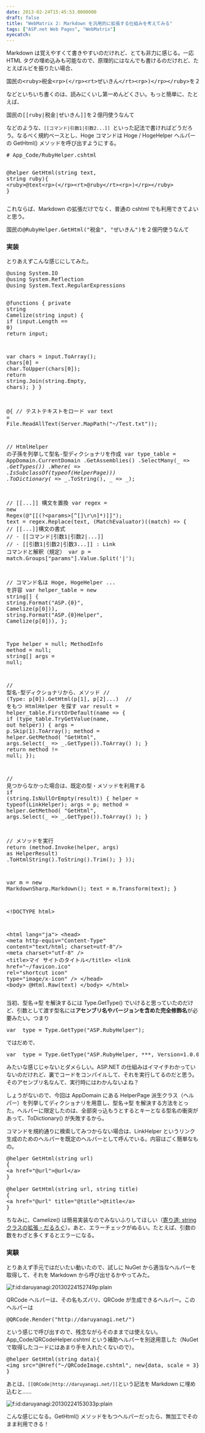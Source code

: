 ```yaml
---
date: 2013-02-24T15:45:53.0000000
draft: false
title: "WebMatrix 2: Markdown を汎用的に拡張する仕組みを考えてみる"
tags: ["ASP.net Web Pages", "WebMatrix"]
eyecatch: 
---
```

<p>Markdown は覚えやすくて書きやすいのだけれど、とても非力に感じる。一応 HTML タグの埋め込みも可能なので、原理的にはなんでも書けるのだけれど、たとえばルビを振りたい場合、</p>
<pre class="code lang-html" data-lang="html" data-unlink>国民の<span class="synIdentifier">&lt;</span>ruby<span class="synIdentifier">&gt;</span>税金<span class="synIdentifier">&lt;</span>rp<span class="synIdentifier">&gt;</span>(<span class="synIdentifier">&lt;/</span>rp<span class="synIdentifier">&gt;&lt;</span>rt<span class="synIdentifier">&gt;</span>ぜいきん<span class="synIdentifier">&lt;/</span>rt<span class="synIdentifier">&gt;&lt;</span>rp<span class="synIdentifier">&gt;</span>)<span class="synIdentifier">&lt;/</span>rp<span class="synIdentifier">&gt;&lt;/</span>ruby<span class="synIdentifier">&gt;</span>を２億円使うなんて
</pre><p>などといちいち書くのは、読みにくいし第一めんどくさい。もっと簡単に、たとえば、</p>
<pre class="code lang-html" data-lang="html" data-unlink>国民の[[ruby|税金|ぜいきん]]を２億円使うなんて
</pre><p>などのような、<code>[[コマンド|引数1|引数2...]] </code>といった記法で書ければどうだろう。なるべく規約ベースとし、Hoge コマンドは Hoge / HogeHelper ヘルパーの GetHtml() メソッドを呼び出すようにする。</p>
<pre class="code lang-cs" data-lang="cs" data-unlink># App_Code/RubyHelper.cshtml

@helper GetHtml(<span class="synType">string</span> text, <span class="synType">string</span> ruby){
&lt;ruby&gt;@text&lt;rp&gt;(&lt;/rp&gt;&lt;rt&gt;@ruby&lt;/rt&gt;&lt;rp&gt;)&lt;/rp&gt;&lt;/ruby&gt;
}
</pre><p>これならば、Markdown の拡張だけでなく、普通の cshtml でも利用できてよいと思う。</p>
<pre class="code lang-html" data-lang="html" data-unlink>国民の@RubyHelper.GetHtml(&quot;税金&quot;, &quot;ぜいきん&quot;)を２億円使うなんて
</pre>
<div class="section">
<h3>実装</h3>
<p>とりあえずこんな感じにしてみた。</p>
<pre class="code lang-cs" data-lang="cs" data-unlink>@<span class="synStatement">using</span> System.IO
@<span class="synStatement">using</span> System.Reflection
@<span class="synStatement">using</span> System.Text.RegularExpressions

@functions {
<span class="synType">private</span> <span class="synType">string</span> Camelize(<span class="synType">string</span> input)
{
<span class="synStatement">if</span> (input.Length == <span class="synConstant">0</span>) <span class="synStatement">return</span> input;

var chars = input.ToArray();
chars[<span class="synConstant">0</span>] = <span class="synType">char</span>.ToUpper(chars[<span class="synConstant">0</span>]);
<span class="synStatement">return</span> <span class="synType">string</span>.Join(<span class="synType">string</span>.Empty, chars);
}
}

@{
<span class="synComment">// テストテキストをロード</span>
var text = File.ReadAllText(Server.MapPath(<span class="synConstant">&quot;~/Test.txt&quot;</span>));

<span class="synComment">// HtmlHelper の子孫を列挙して型名-型ディクショナリを作成</span>
var type_table = AppDomain.CurrentDomain
.GetAssemblies()
.SelectMany(_ =&gt; _.GetTypes())
.Where(_ =&gt; _.IsSubclassOf(<span class="synStatement">typeof</span>(HelperPage)))
.ToDictionary(_ =&gt; _.ToString(), _ =&gt; _);

<span class="synComment">// [[...]] 構文を置換</span>
var regex = <span class="synStatement">new</span> Regex(<span class="synSpecial">@</span><span class="synConstant">&quot;\[\[(?&lt;params&gt;[^\[\]\r\n]*)\]\]&quot;</span>);
text = regex.Replace(text, (MatchEvaluator)((match) =&gt;
{
<span class="synComment">// [[...]]構文の書式</span>
<span class="synComment">// - [[コマンド|引数1|引数2|...]]</span>
<span class="synComment">// - [[引数1|引数2|引数3...]] : Link コマンドと解釈（規定）</span>
var p = match.Groups[<span class="synConstant">&quot;params&quot;</span>].Value.Split(<span class="synConstant">'|'</span>);

<span class="synComment">// コマンド名は Hoge, HogeHelper ... を許容</span>
var helper_table = <span class="synStatement">new</span> <span class="synType">string</span>[] {
<span class="synType">string</span>.Format(<span class="synConstant">&quot;ASP.{0}&quot;</span>, Camelize(p[<span class="synConstant">0</span>])),
<span class="synType">string</span>.Format(<span class="synConstant">&quot;ASP.{0}Helper&quot;</span>, Camelize(p[<span class="synConstant">0</span>])),
};

Type helper = <span class="synConstant">null</span>;
MethodInfo method = <span class="synConstant">null</span>;
<span class="synType">string</span>[] args = <span class="synConstant">null</span>;

<span class="synComment">// 型名-型ディクショナリから、メソッド</span>
<span class="synComment">// (Type: p[0]).GetHtml(p[1], p[2]...) </span>
<span class="synComment">// をもつ HtmlHelper を探す</span>
var result = helper_table.FirstOrDefault(name =&gt;
{
<span class="synStatement">if</span> (type_table.TryGetValue(name, <span class="synStatement">out</span> helper))
{
args = p.Skip(<span class="synConstant">1</span>).ToArray();
method = helper.GetMethod(
<span class="synConstant">&quot;GetHtml&quot;</span>,
args.Select(_ =&gt; _.GetType()).ToArray()
);
}
<span class="synStatement">return</span> method != <span class="synConstant">null</span>;
});

<span class="synComment">// 見つからなかった場合は、既定の型・メソッドを利用する</span>
<span class="synStatement">if</span> (<span class="synType">string</span>.IsNullOrEmpty(result))
{
helper = <span class="synStatement">typeof</span>(LinkHelper);
args = p;
method = helper.GetMethod(
<span class="synConstant">&quot;GetHtml&quot;</span>,
args.Select(_ =&gt; _.GetType()).ToArray()
);
}

<span class="synComment">// メソッドを実行</span>
<span class="synStatement">return</span> (method.Invoke(helper, args) <span class="synStatement">as</span> HelperResult)
.ToHtmlString().ToString().Trim();
}
));

var m = <span class="synStatement">new</span> MarkdownSharp.Markdown();
text = m.Transform(text);
}

&lt;!DOCTYPE html&gt;

&lt;html lang=<span class="synConstant">&quot;ja&quot;</span>&gt;
&lt;head&gt;
&lt;meta http-equiv=<span class="synConstant">&quot;Content-Type&quot;</span> content=<span class="synConstant">&quot;text/html; charset=utf-8&quot;</span>/&gt;
&lt;meta charset=<span class="synConstant">&quot;utf-8&quot;</span> /&gt;
&lt;title&gt;マイ サイトのタイトル&lt;/title&gt;
&lt;link href=<span class="synConstant">&quot;~/favicon.ico&quot;</span> rel=<span class="synConstant">&quot;shortcut icon&quot;</span> type=<span class="synConstant">&quot;image/x-icon&quot;</span> /&gt;
&lt;/head&gt;
&lt;body&gt;
@Html.Raw(text)
&lt;/body&gt;
&lt;/html&gt;
</pre><p>当初、型名->型 を解決するには Type.GetType() でいけると思っていたのだけど、引数として渡す型名には<b>アセンブリ名やバージョンを含めた完全修飾名</b>が必要みたい。つまり</p>
<pre class="code" data-lang="" data-unlink>var _type = Type.GetType(&#34;ASP.RubyHelper&#34;);</pre><p>ではだめで、</p>
<pre class="code" data-lang="" data-unlink>var _type = Type.GetType(&#34;ASP.RubyHelper, ***, Version=1.0.0.0, Culture=neutral, PublicKeyToken=****&#34;);</pre><p>みたいな感じじゃないとダメらしい。ASP.NET の仕組みはイマイチわかっていないのだけれど、裏でコードをコンパイルして、それを実行してるのだと思う。そのアセンブリ名なんて、実行時にはわかんないよね？</p><p>しょうがないので、今回は AppDomain にある HelperPage 派生クラス（ヘルパー）を列挙してディクショナリを用意し、型名->型 を解決する方法をとった。ヘルパーに限定したのは、全部突っ込もうとするとキーとなる型名の衝突があって、ToDictionary() が失敗するから。</p><p>コマンドを規約通りに検索してみつからない場合は、LinkHelper というリンク生成のためのヘルパーを既定のヘルパーとして呼んでいる。内容はごく簡単なもの。</p>
<pre class="code lang-cs" data-lang="cs" data-unlink>@helper GetHtml(<span class="synType">string</span> url)
{
&lt;a href=<span class="synConstant">&quot;@url&quot;</span>&gt;@url&lt;/a&gt;
}

@helper GetHtml(<span class="synType">string</span> url, <span class="synType">string</span> title)
{
&lt;a href=<span class="synConstant">&quot;@url&quot;</span> title=<span class="synConstant">&quot;@title&quot;</span>&gt;@title&lt;/a&gt;
}
</pre><p>ちなみに、Camelize() は簡易実装なのでみないふりしてほしい（<a href="https://blog.daruyanagi.jp/entry/2012/08/28/081228">&#x5BC4;&#x308A;&#x9053;: string &#x30AF;&#x30E9;&#x30B9;&#x306E;&#x62E1;&#x5F35; - &#x3060;&#x308B;&#x308D;&#x3050;</a>）。あと、エラーチェックがぬるい。たとえば、引数の数をわざと多くするとエラーになる。</p>

</div>
<div class="section">
<h3>実験</h3>
<p>とりあえず手元ではだいたい動いたので、試しに NuGet から適当なヘルパーを取得して、それを Markdown から呼び出せるかやってみた。</p><p><span itemscope itemtype="http://schema.org/Photograph"><img src="20130224152749.png" alt="f:id:daruyanagi:20130224152749p:plain" title="f:id:daruyanagi:20130224152749p:plain" class="hatena-fotolife" itemprop="image"></span></p><p>QRCode ヘルパーは、その名もズバリ、QRCode が生成できるヘルパー。このヘルパーは</p>
<pre class="code" data-lang="" data-unlink>@QRCode.Render(&#34;http://daruyanagi.net/&#34;)</pre><p>という感じで呼び出すので、残念ながらそのままでは使えない。App_Code/QRCodeHelper.cshtml という補助ヘルパーを別途用意した（NuGet で取得したコードにはあまり手を入れたくないので）。</p>
<pre class="code" data-lang="" data-unlink>@helper GetHtml(string data){
&lt;img src=&#34;@Href(&#34;~/QRCodeImage.cshtml&#34;, new{data, scale = 3})&#34; alt=&#34;@data&#34; /&gt;
}</pre><p>あとは、<code>[[QRCode|http://daruyanagi.net/]]</code>という記法を Markdown に埋め込むと……</p><p><span itemscope itemtype="http://schema.org/Photograph"><img src="20130224153033.png" alt="f:id:daruyanagi:20130224153033p:plain" title="f:id:daruyanagi:20130224153033p:plain" class="hatena-fotolife" itemprop="image"></span></p><p>こんな感じになる。GetHtml() メソッドをもつヘルパーだったら、無加工でそのまま利用できる！</p>

</div>